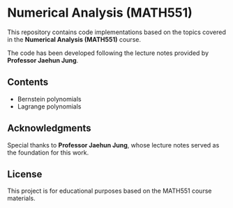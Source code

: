 # Numerical Analysis (MATH551)

This repository contains code implementations based on the topics covered in the **Numerical Analysis (MATH551)** course.

The code has been developed following the lecture notes provided by **Professor Jaehun Jung**.

## Contents
- Bernstein polynomials
- Lagrange polynomials

## Acknowledgments
Special thanks to **Professor Jaehun Jung**, whose lecture notes served as the foundation for this work.

## License
This project is for educational purposes based on the MATH551 course materials.
